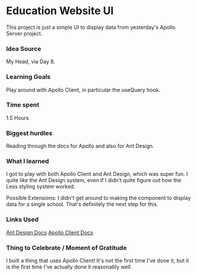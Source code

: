 # Education Website UI

This project is just a simple UI to display data from yesterday's Apollo Server project.

### Idea Source

My Head, via Day 8.

### Learning Goals

Play around with Apollo Client, in particular the useQuery hook.

### Time spent

1.5 Hours

### Biggest hurdles

Reading through the docs for Apollo and also for Ant Design.

### What I learned

I got to play with both Apollo Client and Ant Design, which was super fun. I quite like the Ant Design system, even if I didn't quite figure out how the Less styling system worked.

Possible Extensions: I didn't get around to making the component to display data for a single school. That's definitely the next step for this.

### Links Used

[Ant Design Docs](https://ant.design/)
[Apollo Client Docs](https://www.apollographql.com/docs/react/)

### Thing to Celebrate / Moment of Gratitude

I built a thing that uses Apollo Client! It's not the first time I've done it, but it is the first time I've actually done it reasonably well. 
